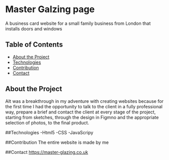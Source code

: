 # Master Galzing page 

A business card website for a small family business from London that installs doors and windows

## Table of Contents

- [About the Project](#about-the-project)
- [Technologies](#technologies)
- [Contribution](#contribution)
- [Contact](#contact)

## About the Project

AIt was a breakthrough in my adventure with creating websites because for the first time I had the opportunity to talk to the client in a fully professional way, prepare a brief
and contact the client at every stage of the project, starting from sketches, through the design in Figmno and the appropriate selection of photos, to the final product.

##Technologies
-Html5
-CSS
-JavaScripy

##Contribution
The entire website is made by me

##Contact
https://master-glazing.co.uk
